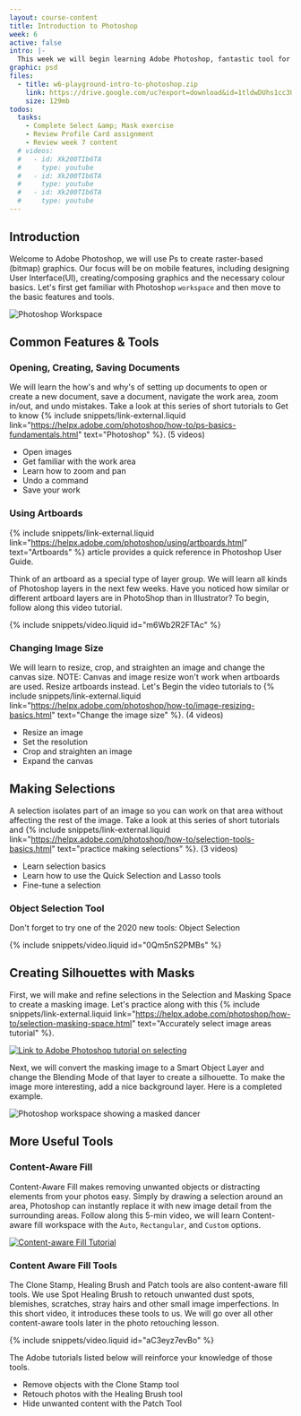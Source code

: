 ```yaml
---
layout: course-content
title: Introduction to Photoshop
week: 6
active: false
intro: |-
  This week we will begin learning Adobe Photoshop, fantastic tool for editing and manipulating images.
graphic: psd
files:
  - title: w6-playground-intro-to-photoshop.zip
    link: https://drive.google.com/uc?export=download&id=1tldwDUhs1cc3Uiv_O8kAOz7kBsTDZsqU
    size: 129mb
todos:
  tasks:
    - Complete Select &amp; Mask exercise
    - Review Profile Card assignment
    - Review week 7 content
  # videos:
  #   - id: Xk200TIb6TA
  #     type: youtube
  #   - id: Xk200TIb6TA
  #     type: youtube
  #   - id: Xk200TIb6TA
  #     type: youtube
---
```


## Introduction

Welcome to Adobe Photoshop, we will use Ps to create raster-based (bitmap) graphics. Our focus will be on mobile features, including designing User Interface(UI), creating/composing graphics and the necessary colour basics. Let's first get familiar with Photoshop `workspace` and then move to the basic features and tools.

![Photoshop Workspace]({{site.baseurl}}/images/course-content/week-6/PSworkspace.png)

## Common Features &amp; Tools

### Opening, Creating, Saving Documents

We will learn the how's and why's of setting up documents to open or create a new document, save a document, navigate the work area, zoom in/out, and undo mistakes. Take a look at this series of short tutorials to Get to know {% include snippets/link-external.liquid link="https://helpx.adobe.com/photoshop/how-to/ps-basics-fundamentals.html" text="Photoshop" %}. (5 videos)

- Open images
- Get familiar with the work area
- Learn how to zoom and pan
- Undo a command
- Save your work

### Using Artboards

{% include snippets/link-external.liquid link="https://helpx.adobe.com/photoshop/using/artboards.html" text="Artboards" %} article provides a quick reference in Photoshop User Guide.

Think of an artboard as a special type of layer group. We will learn all kinds of Photoshop layers in the next few weeks. Have you noticed how similar or different artboard layers are in PhotoShop than in Illustrator? To begin, follow along this video tutorial.

{% include snippets/video.liquid id="m6Wb2R2FTAc" %}

### Changing Image Size

We will learn to resize, crop, and straighten an image and change the canvas size. NOTE: Canvas and image resize won't work when artboards are used. Resize artboards instead. Let's Begin the video tutorials to {% include snippets/link-external.liquid link="https://helpx.adobe.com/photoshop/how-to/image-resizing-basics.html" text="Change the image size" %}. (4 videos)

- Resize an image
- Set the resolution
- Crop and straighten an image
- Expand the canvas

## Making Selections

A selection isolates part of an image so you can work on that area without affecting the rest of the image. Take a look at this series of short tutorials and {% include snippets/link-external.liquid link="https://helpx.adobe.com/photoshop/how-to/selection-tools-basics.html" text="practice making selections" %}. (3 videos)

- Learn selection basics
- Learn how to use the Quick Selection and Lasso tools
- Fine-tune a selection

### Object Selection Tool

Don't forget to try one of the 2020 new tools: Object Selection

{% include snippets/video.liquid id="0Qm5nS2PMBs" %}

## Creating Silhouettes with Masks

First, we will make and refine selections in the Selection and Masking Space to create a masking image. Let's practice along with this {% include snippets/link-external.liquid link="https://helpx.adobe.com/photoshop/how-to/selection-masking-space.html" text="Accurately select image areas tutorial" %}.

[![Link to Adobe Photoshop tutorial on selecting]({{site.baseurl}}/images/course-content/week-6/masking-1.png)](https://helpx.adobe.com/photoshop/how-to/selection-masking-space.html)

Next, we will convert the masking image to a Smart Object Layer and change the Blending Mode of that layer to create a silhouette. To make the image more interesting, add a nice background layer. Here is a completed example.

![Photoshop workspace showing a masked dancer]({{site.baseurl}}/images/course-content/week-6/masking-2.png)

## More Useful Tools

### Content-Aware Fill

Content-Aware Fill makes removing unwanted objects or distracting elements from your photos easy. Simply by drawing a selection around an area, Photoshop can instantly replace it with new image detail from the surrounding areas. Follow along this 5-min video, we will learn Content-aware fill workspace with the `Auto`, `Rectangular`, and `Custom` options.

[![Content-aware Fill Tutorial]({{site.baseurl}}/images/course-content/week-7/content-aware-fill.png)](https://helpx.adobe.com/photoshop/how-to/content-aware-hide-objects.html)

### Content Aware Fill Tools

The Clone Stamp, Healing Brush and Patch tools are also content-aware fill tools. We use Spot Healing Brush to retouch unwanted dust spots, blemishes, scratches, stray hairs and other small image imperfections. In this short video, it introduces these tools to us. We will go over all other content-aware tools later in the photo retouching lesson.

{% include snippets/video.liquid id="aC3eyz7evBo" %}

The Adobe tutorials listed below will reinforce your knowledge of those tools.

- Remove objects with the Clone Stamp tool
- Retouch photos with the Healing Brush tool
- Hide unwanted content with the Patch Tool
